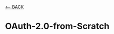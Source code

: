 [<-- BACK](https://github.com/bkieselEducational/OAuth-Concepts-and-Implementation)
# OAuth-2.0-from-Scratch
